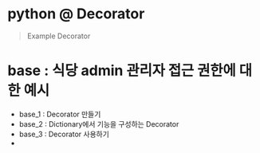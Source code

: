 # python @ Decorator

> Example Decorator

# base : 식당 admin 관리자 접근 권한에 대한 예시
- base_1 : Decorator 만들기
- base_2 : Dictionary에서 기능을 구성하는 Decorator
- base_3 : Decorator 사용하기
- 